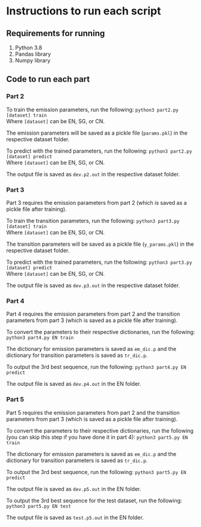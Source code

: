 
# Instructions to run each script

## Requirements for running
1. Python 3.8
2. Pandas library
3. Numpy library

## Code to run each part
### Part 2
To train the emission parameters, run the following:
```python3 part2.py [dataset] train```  
Where `[dataset]` can be EN, SG, or CN.

The emission parameters will be saved as a pickle file (```params.pkl```) in the respective dataset folder.

To predict with the trained parameters, run the following:
```python3 part2.py [dataset] predict```  
Where `[dataset]` can be EN, SG, or CN.

The output file is saved as ```dev.p2.out``` in the respective dataset folder.

### Part 3
Part 3 requires the emission parameters from part 2 (which is saved as a pickle file after training).

To train the transition parameters, run the following:
```python3 part3.py [dataset] train```  
Where `[dataset]` can be EN, SG, or CN.

The transition parameters will be saved as a pickle file (```y_params.pkl```) in the respective dataset folder.

To predict with the trained parameters, run the following:
```python3 part3.py [dataset] predict```  
Where `[dataset]` can be EN, SG, or CN.

The output file is saved as ```dev.p3.out``` in the respective dataset folder.

### Part 4
Part 4 requires the emission parameters from part 2 and the transition parameters from part 3 (which is saved as a pickle file after training).

To convert the parameters to their respective dictionaries, run the following:
```python3 part4.py EN train```  

The dictionary for emission parameters is saved as ```em_dic.p``` and the dictionary for transition parameters is saved as ```tr_dic.p```.

To output the 3rd best sequence, run the following:
```python3 part4.py EN predict```  

The output file is saved as ```dev.p4.out``` in the EN folder.


### Part 5
Part 5 requires the emission parameters from part 2 and the transition parameters from part 3 (which is saved as a pickle file after training).

To convert the parameters to their respective dictionaries, run the following (you can skip this step if you have done it in part 4):
```python3 part5.py EN train``` 

The dictionary for emission parameters is saved as ```em_dic.p``` and the dictionary for transition parameters is saved as ```tr_dic.p```.

To output the 3rd best sequence, run the following:
```python3 part5.py EN predict```  

The output file is saved as ```dev.p5.out``` in the EN folder.

To output the 3rd best sequence for the test dataset, run the following:  
```python3 part5.py EN test```  

The output file is saved as ```test.p5.out``` in the EN folder.